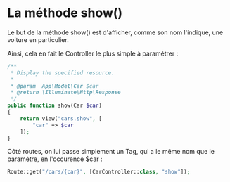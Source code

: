 # La méthode show()

Le but de la méthode show() est d'afficher, comme son nom l'indique, une voiture en particulier.

Ainsi, cela en fait le Controller le plus simple à paramétrer :&#x20;

```php
/**
 * Display the specified resource.
 *
 * @param  App\Model\Car $car
 * @return \Illuminate\Http\Response
 */
public function show(Car $car)
{
    return view("cars.show", [
        "car" => $car
    ]);
}
```

Côté routes, on lui passe simplement un Tag, qui a le même nom que le paramètre, en l'occurence $car :&#x20;

```php
Route::get("/cars/{car}", [CarController::class, "show"]);
```
